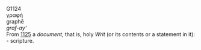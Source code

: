 <body>
  <p>G1124<br>  γραφή  <br> graphē  <br><i>graf-ay‘ </i><br>From <a href="g1125.htm">1125</a>  a <i>document</i>, that is, holy <i>Writ</i> (or its contents or a statement in it): - scripture.<br></p>
 </body>